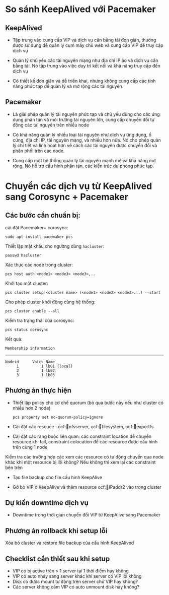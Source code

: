 # So sánh KeepAlived với Pacemaker

## KeepAlived

- Tập trung vào cung cấp VIP và dịch vụ cân bằng tải đơn giản, thường được sử dụng để quản lý cụm máy chủ web và cung cấp VIP để truy cập dịch vụ

- Quản lý chủ yếu các tài nguyên mạng như địa chỉ IP ảo và dịch vụ cân bằng tải. Nó tập trung vào việc duy trì kết nối và khả năng truy cập đến dịch vụ

- Có thiết kế đơn giản và dễ triển khai, nhưng không cung cấp các tính năng phức tạp để quản lý và mở rộng các tài nguyên.

## Pacemaker

- Là giải pháp quản lý tài nguyên phức tạp và chủ yếu dùng cho các ứng dụng phân tán và môi trường tài nguyên lớn, cung cấp chuyển đổi tự động các tài nguyên trên nhiều node

- Có khả năng quản lý nhiều loại tài nguyên như dịch vụ ứng dụng, ổ cứng, địa chỉ IP, tài nguyên mạng, và nhiều hơn nữa. Nó cho phép quản lý chi tiết và linh hoạt hơn về cách các tài nguyên được chuyển đổi và phân phối trên các node.

- Cung cấp một hệ thống quản lý tài nguyên mạnh mẽ và khả năng mở rộng. Nó hỗ trợ cấu hình phân tán, các kiến ​​trúc dự phòng phức tạp.

# Chuyển các dịch vụ từ KeepAlived sang Corosync + Pacemaker

## Các bước cần chuẩn bị:

cài đặt Pacemaker+ corosync:

    sudo apt install pacemaker pcs

Thiết lập mật khẩu cho ngường dùng `hacluster`:

    passwd hacluster

Xác thực các node trong cluster:

    pcs host auth <node1> <node3> <node3>,..

Khởi tạo một cluster:

    pcs cluster setup <cluster name> (<node1> <node2> <node3>...) --start

Cho phép cluster khởi động cùng hệ thống:

    pcs cluster enable --all

Kiểm tra trạng thái của corosync:

    pcs status corosync

Kết quả:

    Membership information

---

    Nodeid      Votes Name
         1          1 lb01 (local)
         2          1 lb02
         3          1 lb03

## Phương án thực hiện

- Thiết lập policy cho cơ chế quorum (bỏ qua bước này nếu như cluster có nhiều hơn 2 node)

  `pcs property set no-quorum-policy=ignore`

- Cài đặt các resouce : ocf::heartbeat:nfsserver, ocf::heartbeat:filesystem, ocf::heartbeat:exportfs

- Cài đặt các ràng buộc liên quan: các constraint location để chuyển resource khi fail, constraint colocation để các resource được cấu hình trên cùng 1 node

Kiểm tra các trường hợp các xem các resource có tự động chuyển qua node khác khi một resource bị lỗi không? Nếu không thì xem lại các constraint bên trên

- Tạo file backup cho file cấu hình KeepAlive

- Gỡ bỏ VIP ở KeepAlive và thêm resource ocf::heartbeat:IPaddr2 vào trong cluster

## Dự kiến downtime dịch vụ

- Downtime trong thời gian chuyển đổi VIP từ KeepAlive sang Pacemaker

## Phương án rollback khi setup lỗi

Xóa bỏ cluster và restore file backup của cấu hình KeepAlived

## Checklist cần thiết sau khi setup

- VIP có bị active trên > 1 server tại 1 thời điểm hay không
- VIP có auto nhảy sang server khác khi server có VIP lỗi không
- Disk có được mount tự động trên server chứ VIP hay không?
- Các server không cầm VIP có auto unmount disk hay không?
